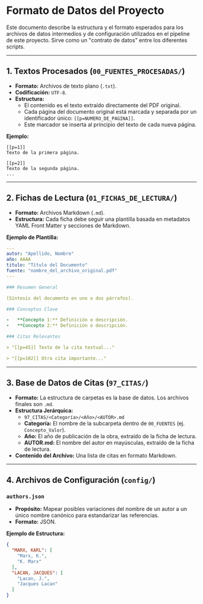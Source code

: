 # Formato de Datos del Proyecto

Este documento describe la estructura y el formato esperados para los archivos de datos intermedios y de configuración utilizados en el pipeline de este proyecto. Sirve como un "contrato de datos" entre los diferentes scripts.

---

## 1. Textos Procesados (`00_FUENTES_PROCESADAS/`)

-   **Formato:** Archivos de texto plano (`.txt`).
-   **Codificación:** `UTF-8`.
-   **Estructura:**
    -   El contenido es el texto extraído directamente del PDF original.
    -   Cada página del documento original está marcada y separada por un identificador único: `[[p=NUMERO_DE_PAGINA]]`.
    -   Este marcador se inserta al principio del texto de cada nueva página.

**Ejemplo:**

```
[[p=1]]
Texto de la primera página.

[[p=2]]
Texto de la segunda página.
...
```

---

## 2. Fichas de Lectura (`01_FICHAS_DE_LECTURA/`)

-   **Formato:** Archivos Markdown (`.md`).
-   **Estructura:** Cada ficha debe seguir una plantilla basada en metadatos YAML Front Matter y secciones de Markdown.

**Ejemplo de Plantilla:**

```yaml
---
autor: "Apellido, Nombre"
año: AAAA
titulo: "Título del Documento"
fuente: "nombre_del_archivo_original.pdf"
---

### Resumen General

(Síntesis del documento en uno o dos párrafos).

### Conceptos Clave

-   **Concepto 1:** Definición o descripción.
-   **Concepto 2:** Definición o descripción.

### Citas Relevantes

> "[[p=45]] Texto de la cita textual..."

> "[[p=102]] Otra cita importante..."

```

---

## 3. Base de Datos de Citas (`97_CITAS/`)

-   **Formato:** La estructura de carpetas es la base de datos. Los archivos finales son `.md`.
-   **Estructura Jerárquica:**
    -   `97_CITAS/<Categoría>/<Año>/<AUTOR>.md`
    -   **Categoría:** El nombre de la subcarpeta dentro de `00_FUENTES` (ej. `Concepto_Valor`).
    -   **Año:** El año de publicación de la obra, extraído de la ficha de lectura.
    -   **AUTOR.md:** El nombre del autor en mayúsculas, extraído de la ficha de lectura.
-   **Contenido del Archivo:** Una lista de citas en formato Markdown.

---

## 4. Archivos de Configuración (`config/`)

### `authors.json`

-   **Propósito:** Mapear posibles variaciones del nombre de un autor a un único nombre canónico para estandarizar las referencias.
-   **Formato:** JSON.

**Ejemplo de Estructura:**

```json
{
  "MARX, KARL": [
    "Marx, K.",
    "K. Marx"
  ],
  "LACAN, JACQUES": [
    "Lacan, J.",
    "Jacques Lacan"
  ]
}
```
